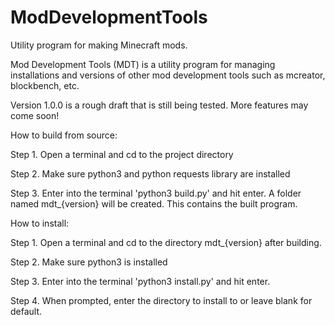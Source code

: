 # ModDevelopmentTools
Utility program for making Minecraft mods.

Mod Development Tools (MDT) is a utility program for managing installations and versions of other mod development tools such as mcreator, blockbench, etc.

Version 1.0.0 is a rough draft that is still being tested. More features may come soon!

How to build from source:
 
Step 1. Open a terminal and cd to the project directory

Step 2. Make sure python3 and python requests library are installed

Step 3. Enter into the terminal 'python3 build.py' and hit enter. 
A folder named mdt_{version} will be created. This contains the built program.

How to install:

Step 1. Open a terminal and cd to the directory mdt_{version} after building.

Step 2. Make sure python3 is installed

Step 3. Enter into the terminal 'python3 install.py' and hit enter.

Step 4. When prompted, enter the directory to install to or leave blank for default.

